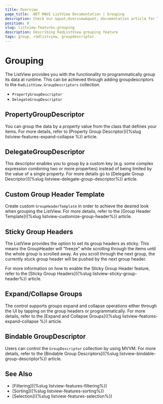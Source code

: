 ```yaml
---
title: Overview
page_title: .NET MAUI ListView Documentation | Grouping
description: Check our &quot;Overview&quot; documentation article for Telerik ListView for .NET MAUI.
position: 0
slug: listview-features-grouping
description: Describing RadListView grouping feature
tags: group, radlistview, groupdescriptor
---
```


# Grouping

The ListView provides you with the functionality to programmatically group its data at runtime. This can be achieved through adding groupdescriptors to the `RadListView.GroupDescriptors` collection.

* `PropertyGroupDescriptor`
* `DelegateGroupDescriptor`

## PropertyGroupDescriptor

You can group the data by a property value from the class that defines your items. For more details, refer to [Property Group Descriptor]({%slug listview-features-expand-collapse %}) article.

## DelegateGroupDescriptor

This descriptor enables you to group by a custom key (e.g. some complex expression combining two or more properties) instead of being limited by the value of a single property. For more details go to [Delegate Group Descriptor]({%slug listview-delegate-group-descriptor%}) article.

## Custom Group Header Template

Create custom `GroupHeaderTemplate` in order to achieve the desired look when grouping the ListView. For more details, refer to the [Group Header Template]({%slug listview-customize-group-header%}) article.

## Sticky Group Headers

The ListView provides the option to set its group headers as sticky. This means the GroupHeader will "freeze" while scrolling through the items until the whole group is scrolled away. As you scroll through the next group, the currently stuck group header will be pushed by the next group header.

For more information on how to enable the Sticky Group Header feature, refer to the [Sticky Group Headers]({%slug listview-sticky-group-header%}) article.

## Expand/Collapse Groups

The control supports groups expand and collapse operations either through the UI by tapping on the group headers or programmatically. For more details, refer to the [Expand and Collapse Groups]({%slug listview-features-expand-collapse %}) article.

## Bindable GroupDescriptor

Users can control the `GroupDescriptor` collection by using MVVM. For more details, refer to the [Bindable Group Descriptors]({%slug listview-bindable-group-descriptor%}) article.


## See Also

- [Filtering]({%slug listview-features-filtering%})
- [Sorting]({%slug listview-features-sorting%})
- [Selection]({%slug listview-features-selection%})

